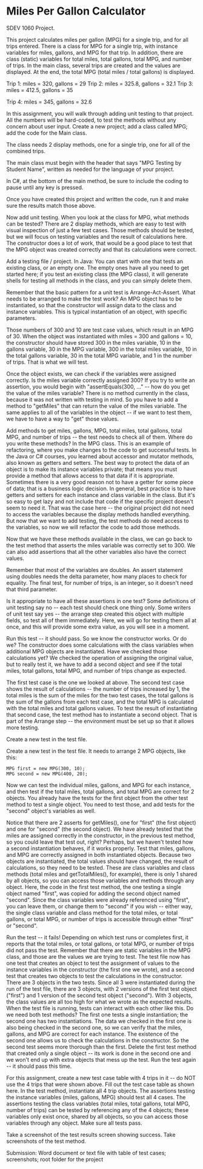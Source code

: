 # Miles Per Gallon Calculator
SDEV 1060 Project. 

This project calculates miles per gallon (MPG) for a single trip, and for all trips entered. There is a class for MPG for a single trip, with instance variables for miles, gallons, and MPG for that trip. In addition, there are class (static) variables for total miles, total gallons, total MPG, and number of trips. In the main class, several trips are created and the values are displayed. At the end, the total MPG (total miles / total gallons) is displayed.

Trip 1: miles = 320, gallons = 29
Trip 2: miles = 325.8, gallons = 32.1
Trip 3: miles = 412.5, gallons = 35

Trip 4: miles = 345, gallons = 32.6

In this assignment, you will walk through adding unit testing to that project. All the numbers will be hard-coded, to test the methods without any concern about user input.  Create a new project; add a class called MPG; add the code for the Main class.
 
 The class needs 2 display methods, one for a single trip, one for all of the combined trips.
 
 The main class must begin with the header that says "MPG Testing by Student Name", written as needed for the language of your project.
 
 In C#, at the bottom of the main method, be sure to include the coding to pause until any key is pressed.

Once you have created this project and written the code, run it and make sure the results match those above.

Now add unit testing. When you look at the class for MPG, what methods can be tested? There are 2 display methods, which are easy to test with visual inspection of just a few test cases. Those methods should be tested, but we will focus on testing variables and the result of calculations here. The constructor does a lot of work, that would be a good place to test that the MPG object was created correctly and that its calculations were correct.

Add a testing file / project. In Java: You can start with one that tests an existing class, or an empty one. The empty ones have all you need to get started here; if you test an existing class (the MPG class), it will generate shells for testing all methods in the class, and you can simply delete them.

Remember that the basic pattern for a unit test is Arrange-Act-Assert. What needs to be arranged to make the test work? An MPG object has to be instantiated, so that the constructor will assign data to the class and instance variables. This is typical instantiation of an object, with specific parameters.

Those numbers of 300 and 10 are test case values, which result in an MPG of 30. When the object was instantiated with miles = 300 and gallons = 10, the constructor should have stored 300 in the miles variable, 10 in the gallons variable, 30 in the MPG variable, 300 in the total miles variable, 10 in the total gallons variable, 30 in the total MPG variable, and 1 in the number of trips. That is what we will test.

Once the object exists, we can check if the variables were assigned correctly. Is the miles variable correctly assigned 300? If you try to write an assertion, you would begin with "assertEquals(300, ..." -- how do you get the value of the miles variable? There is no method currently in the class, because it was not written with testing in mind. So you have to add a method to "getMiles" that can return the value of the miles variable. The same applies to all of the variables in the object -- if we want to test them, we have to have a way to "get" those values. 

Add methods to get miles, gallons, MPG, total miles, total gallons, total MPG, and number of trips -- the test needs to check all of them. Where do you write these methods? In the MPG class. This is an example of refactoring, where you make changes to the code to get successful tests. In the Java or C# courses, you learned about accessor and mutator methods, also known as getters and setters. The best way to protect the data of an object is to make its instance variables private; that means you must provide a method that allows access to that data if it is appropriate. Sometimes there is a very good reason not to have a getter for some piece of data; that is a business logic decision. In general, best practice is to have getters and setters for each instance and class variable in the class. But it's so easy to get lazy and not include that code if the specific project doesn't seem to need it. That was the case here -- the original project did not need to access the variables because the display methods handled everything. But now that we want to add testing, the test methods do need access to the variables, so now we will refactor the code to add those methods.

Now that we have these methods available in the class, we can go back to the test method that asserts the miles variable was correctly set to 300. We can also add assertions that all the other variables also have the correct values.

Remember that most of the variables are doubles. An assert statement using doubles needs the delta parameter, how many places to check for equality. The final test, for number of trips, is an integer, so it doesn't need that third parameter.

Is it appropriate to have all these assertions in one test? Some definitions of unit testing say no -- each test should check one thing only. Some writers of unit test say yes -- the arrange step created this object with multiple fields, so test all of them immediately. Here, we will go for testing them all at once, and this will provide some extra value, as you will see in a moment.

Run this test -- it should pass. So we know the constructor works. Or do we? The constructor does some calculations with the class variables when additional MPG objects are instantiated. Have we checked those calculations yet? We checked the operation of assigning the original value, but to really test it, we have to add a second object and see if the total miles, total gallons, total MPG, and number of trips change as expected.

The first test case is the one we looked at above. The second test case shows the result of calculations -- the number of trips increased by 1, the total miles is the sum of the miles for the two test cases, the total gallons is the sum of the gallons from each test case, and the total MPG is calculated with the total miles and total gallons values. To test the result of instantiating that second case, the test method has to instantiate a second object. That is part of the Arrange step -- the environment must be set up so that it allows more testing.

Create a new test in the test file.

Create a new test in the test file. It needs to arrange 2 MPG objects, like this:

    MPG first = new MPG(300, 10);
    MPG second = new MPG(400, 20);

Now we can test the individual miles, gallons, and MPG for each instance, and then test if the total miles, total gallons, and total MPG are correct for 2 objects. You already have the tests for the first object from the other test method to test a single object. You need to test those, and add tests for the "second" object's variables as well. 

Notice that there are 2 asserts for getMiles(), one for "first" (the first object) and one for "second" (the second object). We have already tested that the miles are assigned correctly in the constructor, in the previous test method, so you could leave that test out, right? Perhaps, but we haven't tested how a second instantiation behaves, if it works properly. Test that miles, gallons, and MPG are correctly assigned in both instantiated objects. Because two objects are instantiated, the total values should have changed, the result of calculations, so they need to be tested. These are class variables and class methods (total miles and getTotalMiles(), for example), there is only 1 shared by all objects, so you can access those variables and methods through any object. Here, the code in the first test method, the one testing a single object named "first", was copied for adding the second object named "second". Since the class variables were already referenced using "first", you can leave them, or change them to "second" if you wish -- either way, the single class variable and class method for the total miles, or total gallons, or total MPG, or number of trips is accessible through either "first" or "second".

Run the test -- it fails! Depending on which test runs or completes first, it reports that the total miles, or total gallons, or total MPG, or number of trips did not pass the test.  Remember that there are static variables in the MPG class, and those are the values we are trying to test. The test file now has one test that creates an object to test the assignment of values to the instance variables in the constructor (the first one we wrote), and a second test that creates two objects to test the calculations in the constructor. There are 3 objects in the two tests. Since all 3 were instantiated during the run of the test file, there are 3 objects, with 2 versions of the first test object ("first") and 1 version of the second test object ("second"). With 3 objects, the class values are all too high for what we wrote as the expected results. When the test file is running, tests can interact with each other like this. Do we need both test methods? The first one tests a single instantiation; the second one has two instantiations. The data we checked in the first one is also being checked in the second one, so we can verify that the miles, gallons, and MPG are correct for each instance. The existence of the second one allows us to check the calculations in the constructor. So the second test seems more thorough than the first. Delete the first test method that created only a single object -- its work is done in the second one and we won't end up with extra objects that mess up the test. Run the test again -- it should pass this time.

For this assignment, create a new test case table with 4 trips in it -- do NOT use the 4 trips that were shown above. Fill out the test case table as shown here. In the test method, instantiate all 4 trip objects. The assertions testing the instance variables (miles, gallons, MPG) should test all 4 cases. The assertions testing the class variables (total miles, total gallons, total MPG, number of trips) can be tested by referencing any of the 4 objects; these variables only exist once, shared by all objects, so you can access those variables through any object. Make sure all tests pass.

Take a screenshot of the test results screen showing success. Take screenshots of the test method.

Submission: Word document or text file with table of test cases; screenshots; root folder for the project
